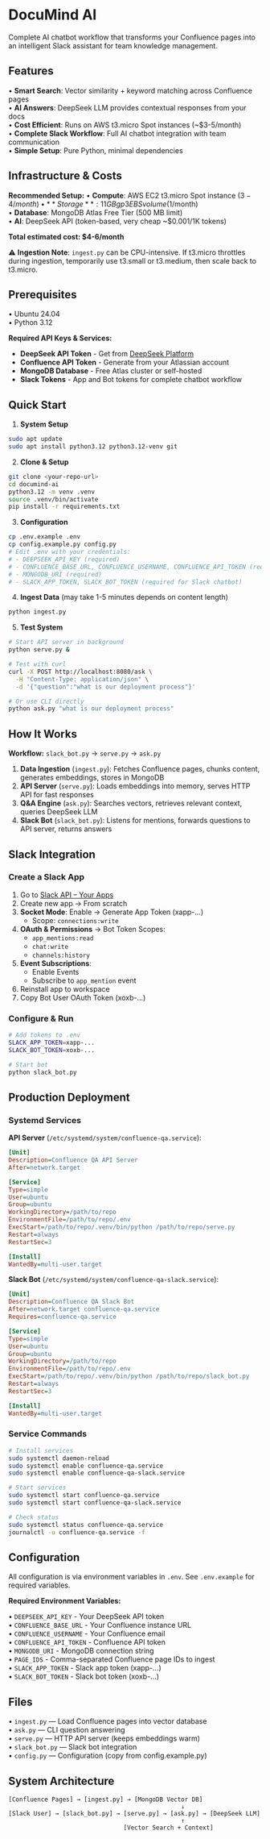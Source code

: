 # DocuMind AI

Complete AI chatbot workflow that transforms your Confluence pages into an intelligent Slack assistant for team knowledge management.

## Features

• **Smart Search**: Vector similarity + keyword matching across Confluence pages  
• **AI Answers**: DeepSeek LLM provides contextual responses from your docs  
• **Cost Efficient**: Runs on AWS t3.micro Spot instances (~$3-5/month)  
• **Complete Slack Workflow**: Full AI chatbot integration with team communication  
• **Simple Setup**: Pure Python, minimal dependencies  

## Infrastructure & Costs

**Recommended Setup:**
• **Compute**: AWS EC2 t3.micro Spot instance ($3-4/month)  
• **Storage**: 11 GB gp3 EBS volume ($1/month)  
• **Database**: MongoDB Atlas Free Tier (500 MB limit)  
• **AI**: DeepSeek API (token-based, very cheap ~$0.001/1K tokens)  

**Total estimated cost: $4-6/month**

⚠️ **Ingestion Note**: `ingest.py` can be CPU-intensive. If t3.micro throttles during ingestion, temporarily use t3.small or t3.medium, then scale back to t3.micro.  

## Prerequisites

• Ubuntu 24.04  
• Python 3.12  

**Required API Keys & Services:**
- **DeepSeek API Token** - Get from [DeepSeek Platform](https://platform.deepseek.com/)
- **Confluence API Token** - Generate from your Atlassian account  
- **MongoDB Database** - Free Atlas cluster or self-hosted
- **Slack Tokens** - App and Bot tokens for complete chatbot workflow  

## Quick Start

1. **System Setup**
```bash
sudo apt update
sudo apt install python3.12 python3.12-venv git
```

2. **Clone & Setup**
```bash
git clone <your-repo-url>
cd documind-ai
python3.12 -m venv .venv
source .venv/bin/activate
pip install -r requirements.txt
```

3. **Configuration**
```bash
cp .env.example .env
cp config.example.py config.py
# Edit .env with your credentials:
# - DEEPSEEK_API_KEY (required)
# - CONFLUENCE_BASE_URL, CONFLUENCE_USERNAME, CONFLUENCE_API_TOKEN (required)
# - MONGODB_URI (required) 
# - SLACK_APP_TOKEN, SLACK_BOT_TOKEN (required for Slack chatbot)
```

4. **Ingest Data** (may take 1-5 minutes depends on content length)
```bash
python ingest.py
```

5. **Test System**
```bash
# Start API server in background
python serve.py &

# Test with curl
curl -X POST http://localhost:8080/ask \
  -H "Content-Type: application/json" \
  -d '{"question":"what is our deployment process"}'

# Or use CLI directly  
python ask.py "what is our deployment process"
```

## How It Works

**Workflow:** `slack_bot.py` → `serve.py` → `ask.py`

1. **Data Ingestion** (`ingest.py`): Fetches Confluence pages, chunks content, generates embeddings, stores in MongoDB
2. **API Server** (`serve.py`): Loads embeddings into memory, serves HTTP API for fast responses  
3. **Q&A Engine** (`ask.py`): Searches vectors, retrieves relevant context, queries DeepSeek LLM
4. **Slack Bot** (`slack_bot.py`): Listens for mentions, forwards questions to API server, returns answers

## Slack Integration

### Create a Slack App

1. Go to [Slack API – Your Apps](https://api.slack.com/apps)
2. Create new app → From scratch  
3. **Socket Mode**: Enable → Generate App Token (xapp-...)
   - Scope: `connections:write`
4. **OAuth & Permissions** → Bot Token Scopes:
   - `app_mentions:read`
   - `chat:write`
   - `channels:history`
5. **Event Subscriptions**:
   - Enable Events
   - Subscribe to `app_mention` event
6. Reinstall app to workspace
7. Copy Bot User OAuth Token (xoxb-...)

### Configure & Run
```bash
# Add tokens to .env
SLACK_APP_TOKEN=xapp-...
SLACK_BOT_TOKEN=xoxb-...

# Start bot
python slack_bot.py
```

## Production Deployment

### Systemd Services

**API Server** (`/etc/systemd/system/confluence-qa.service`):
```ini
[Unit]
Description=Confluence QA API Server
After=network.target

[Service]
Type=simple
User=ubuntu
Group=ubuntu
WorkingDirectory=/path/to/repo
EnvironmentFile=/path/to/repo/.env
ExecStart=/path/to/repo/.venv/bin/python /path/to/repo/serve.py
Restart=always
RestartSec=3

[Install]
WantedBy=multi-user.target
```

**Slack Bot** (`/etc/systemd/system/confluence-qa-slack.service`):
```ini
[Unit]
Description=Confluence QA Slack Bot
After=network.target confluence-qa.service
Requires=confluence-qa.service

[Service]
Type=simple
User=ubuntu
Group=ubuntu
WorkingDirectory=/path/to/repo
EnvironmentFile=/path/to/repo/.env
ExecStart=/path/to/repo/.venv/bin/python /path/to/repo/slack_bot.py
Restart=always
RestartSec=3

[Install]
WantedBy=multi-user.target
```

### Service Commands
```bash
# Install services
sudo systemctl daemon-reload
sudo systemctl enable confluence-qa.service
sudo systemctl enable confluence-qa-slack.service

# Start services
sudo systemctl start confluence-qa.service
sudo systemctl start confluence-qa-slack.service

# Check status
sudo systemctl status confluence-qa.service
journalctl -u confluence-qa.service -f
```

## Configuration

All configuration is via environment variables in `.env`. See `.env.example` for required variables.

**Required Environment Variables:**

• `DEEPSEEK_API_KEY` - Your DeepSeek API token  
• `CONFLUENCE_BASE_URL` - Your Confluence instance URL  
• `CONFLUENCE_USERNAME` - Your Confluence email  
• `CONFLUENCE_API_TOKEN` - Confluence API token  
• `MONGODB_URI` - MongoDB connection string  
• `PAGE_IDS` - Comma-separated Confluence page IDs to ingest  
• `SLACK_APP_TOKEN` - Slack app token (xapp-...)  
• `SLACK_BOT_TOKEN` - Slack bot token (xoxb-...)

## Files

• `ingest.py` — Load Confluence pages into vector database  
• `ask.py` — CLI question answering  
• `serve.py` — HTTP API server (keeps embeddings warm)  
• `slack_bot.py` — Slack bot integration  
• `config.py` — Configuration (copy from config.example.py)  

## System Architecture
```
[Confluence Pages] → [ingest.py] → [MongoDB Vector DB]
                                                ↓
[Slack User] → [slack_bot.py] → [serve.py] → [ask.py] → [DeepSeek LLM]
                                                ↑
                                [Vector Search + Context]
```
